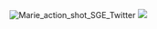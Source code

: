 
![Marie_action_shot_SGE_Twitter](https://github.com/user-attachments/assets/19f124cd-ddc9-4384-a28b-b495634686ac)
![](https://komarev.com/ghpvc/?username=certifiedcrashout&color=grey)
